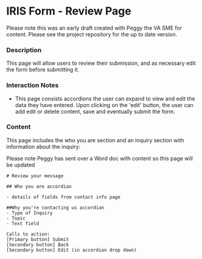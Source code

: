 # IRIS Form - Review Page

Please note this was an early draft created with Peggy the VA SME for content.  Please see the project repository for the up to date version.

### Description

This page will allow users to review their submission, and as necessary edit the form before submitting it.

### Interaction Notes

- This page consists accordions the user can expand to view and edit the data they have entered.  Upon clicking on the 'edit' button, the user can add edit or delete content, save and eventually submit the form.

### Content

This page includes the who you are section and an inquiry section with information about the inquiry:

Please note Peggy has sent over a Word doc with content so this page will be updated


```
# Review your message

## Who you are accordian

- details of fields from contact info page

##Why you're contacting us accordian
- Type of Inquiry
- Topic
- Text field

Calls to action:
[Primary button] Submit
[Secondary button] Back
[Secondary button] Edit (in accordian drop down)
